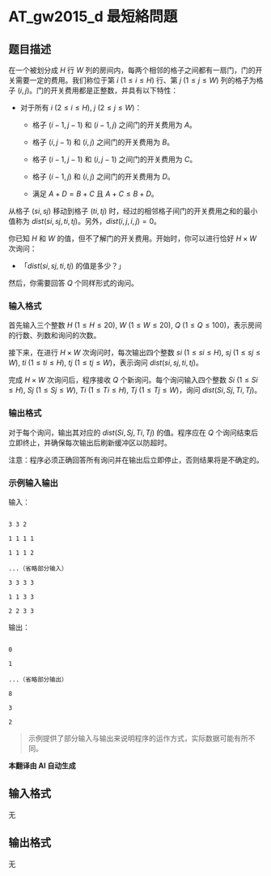 # AT_gw2015_d 最短絡問題

## 题目描述

在一个被划分成 $H$ 行 $W$ 列的房间内，每两个相邻的格子之间都有一扇门，门的开关需要一定的费用。我们称位于第 $i\ (1 \le i \le H)$ 行、第 $j\ (1 \le j \le W)$ 列的格子为格子 $(i, j)$。门的开关费用都是正整数，并具有以下特性：

- 对于所有 $i\ (2 \le i \le H),\ j\ (2 \le j \le W)$：
  - 格子 $(i-1,j-1)$ 和 $(i-1,j)$ 之间门的开关费用为 $A$。
  - 格子 $(i,j-1)$ 和 $(i,j)$ 之间门的开关费用为 $B$。
  - 格子 $(i-1,j-1)$ 和 $(i,j-1)$ 之间门的开关费用为 $C$。
  - 格子 $(i-1,j)$ 和 $(i,j)$ 之间门的开关费用为 $D$。
  - 满足 $A + D = B + C$ 且 $A + C \le B + D$。

从格子 $(si, sj)$ 移动到格子 $(ti, tj)$ 时，经过的相邻格子间门的开关费用之和的最小值称为 $dist(si, sj, ti, tj)$。另外，$dist(i, j, i, j) = 0$。

你已知 $H$ 和 $W$ 的值，但不了解门的开关费用。开始时，你可以进行恰好 $H \times W$ 次询问：

- 「$dist(si, sj, ti, tj)$ 的值是多少？」

然后，你需要回答 $Q$ 个同样形式的询问。

### 输入格式

首先输入三个整数 $H\ (1 \le H \le 20),\ W\ (1 \le W \le 20),\ Q\ (1 \le Q \le 100)$，表示房间的行数、列数和询问的次数。

接下来，在进行 $H \times W$ 次询问时，每次输出四个整数 $si\ (1 \le si \le H),\ sj\ (1 \le sj \le W),\ ti\ (1 \le ti \le H),\ tj\ (1 \le tj \le W)$，表示询问 $dist(si, sj, ti, tj)$。

完成 $H \times W$ 次询问后，程序接收 $Q$ 个新询问。每个询问输入四个整数 $Si\ (1 \le Si \le H),\ Sj\ (1 \le Sj \le W),\ Ti\ (1 \le Ti \le H),\ Tj\ (1 \le Tj \le W)$，询问 $dist(Si,Sj,Ti,Tj)$。

### 输出格式

对于每个询问，输出其对应的 $dist(Si, Sj, Ti, Tj)$ 的值。程序应在 $Q$ 个询问结束后立即终止，并确保每次输出后刷新缓冲区以防超时。

注意：程序必须正确回答所有询问并在输出后立即停止，否则结果将是不确定的。

### 示例输入输出

输入：
```
3 3 2
1 1 1 1
1 1 1 2
...（省略部分输入）
3 3 3 3
1 1 3 3
2 2 3 3
```

输出：
```
0
1
...（省略部分输出）
8
3
2
```

> 示例提供了部分输入与输出来说明程序的运作方式，实际数据可能有所不同。

 **本翻译由 AI 自动生成**

## 输入格式

无

## 输出格式

无